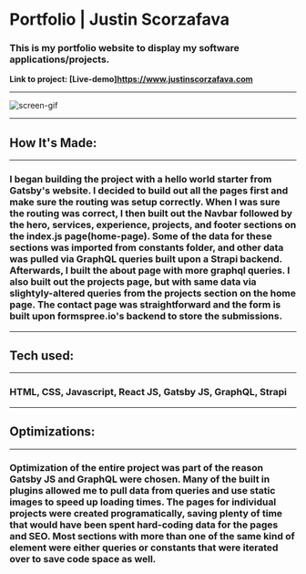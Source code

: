 # Portfolio | Justin Scorzafava

### This is my portfolio website to display my software applications/projects.

**Link to project: [Live-demo]https://www.justinscorzafava.com**

---

![screen-gif](./src//assets/images/portfolio.gif)

---

## **How It's Made:**

---

### I began building the project with a hello world starter from Gatsby's website. I decided to build out all the pages first and make sure the routing was setup correctly. When I was sure the routing was correct, I then built out the Navbar followed by the hero, services, experience, projects, and footer sections on the index.js page(home-page). Some of the data for these sections was imported from constants folder, and other data was pulled via GraphQL queries built upon a Strapi backend. Afterwards, I built the about page with more graphql queries. I also built out the projects page, but with same data via slightyly-altered queries from the projects section on the home page. The contact page was straightforward and the form is built upon formspree.io's backend to store the submissions.

---

## **Tech used:**

---

### HTML, CSS, Javascript, React JS, Gatsby JS, GraphQL, Strapi

---

## **Optimizations:**

---

### Optimization of the entire project was part of the reason Gatsby JS and GraphQL were chosen. Many of the built in plugins allowed me to pull data from queries and use static images to speed up loading times. The pages for individual projects were created programatically, saving plenty of time that would have been spent hard-coding data for the pages and SEO. Most sections with more than one of the same kind of element were either queries or constants that were iterated over to save code space as well.
